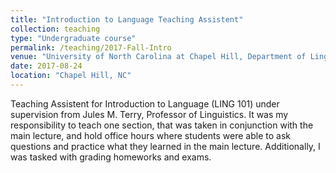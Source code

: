 ```yaml
---
title: "Introduction to Language Teaching Assistent"
collection: teaching
type: "Undergraduate course"
permalink: /teaching/2017-Fall-Intro
venue: "University of North Carolina at Chapel Hill, Department of Linguistics"
date: 2017-08-24
location: "Chapel Hill, NC"
---
```


Teaching Assistent for Introduction to Language (LING 101) under supervision from Jules M. Terry, Professor of Linguistics. It was my responsibility to teach one section, that was taken in conjunction with the main lecture, and hold office hours where students were able to ask questions and practice what they learned in the main lecture. Additionally, I was tasked with grading homeworks and exams.
